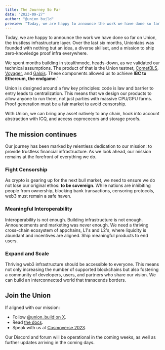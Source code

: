 ```yaml
---
title: The Journey So Far
date: "2023-09-27"
author: "@union_build"
preview: "Today, we are happy to announce the work we have done so far on Union, the trustless infrastructure layer. Over the last six months, unionlabs was founded with nothing but an idea, a diverse skillset, and a mission to ship zkp powered infra everywhere."
---
```


Today, we are happy to announce the work we have done so far on Union, the trustless infrastructure layer. Over the last six months, Unionlabs was founded with nothing but an idea, a diverse skillset, and a mission to ship zero-knowledge proof infra everywhere.

We spent months building in stealthmode, heads-down, as we validated our technical assumptions. The product of that is the Union testnet, [CometBLS](https://docs.union.build/architecture/cometbls), [Voyager](https://docs.union.build/architecture/voyager), and [Galois](https://docs.union.build/architecture/galois). These components allowed us to achieve **IBC to Ethereum, the endgame**.`

Union is designed around a few key principles: code is law and barrier to entry leads to centralization. This means that we design our products to allow anyone to run them, not just parties with massive CPU/GPU farms. Proof generation must be a fair market to avoid censorship.

With Union, we can bring any asset natively to any chain, hook into account abstraction with ICQ, and access coprocecors and storage proofs.

## The mission continues

Our journey has been marked by relentless dedication to our mission: to provide trustless financial infrastructure. As we look ahead, our mission remains at the forefront of everything we do.

### Fight Censorship

As crypto is gearing up for the next bull market, we need to ensure we do not lose our original ethos: **to be sovereign**. While nations are inhibiting people from ownership, blocking bank transactions, censoring protocols, web3 must remain a safe haven.

### Meaningful Interoperability

Interoperability is not enough. Building infrastructure is not enough. Announcements and marketing was never enough. We need a thriving cross-chain ecosystem of appchains, L1's and L2's, where liquidity is abundant and incentives are aligned. Ship meaningful products to end users.

### Expand and Scale

Thriving web3 infrastructure should be accessible to everyone. This means not only increasing the number of supported blockchains but also fostering a community of developers, users, and partners who share our vision. We can build an interconnected world that transcends borders.

## Join the Union

If aligned with our mission:

- Follow [@union_build on X](https://x.com/union_build).
- Read [the docs](https://docs.union.build).
- Speak with us at [Cosmoverse 2023](https://cosmoverse.org/).

Our Discord and forum will be operational in the coming weeks, as well as further updates arriving in the coming days.



